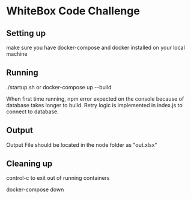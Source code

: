 # WhiteBox Code Challenge

## Setting up 

make sure you have docker-compose and docker installed on your local machine

## Running 

./startup.sh 
or 
docker-compose up --build

When first time running, npm error expected on the console because of database 
takes longer to build. Retry logic is implemented in index.js to connect to database.

## Output

Output File should be located in the node folder as "out.xlsx"

## Cleaning up

control-c to exit out of running containers

docker-compose down

